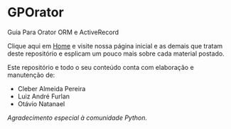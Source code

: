 # GPOrator
Guia Para Orator ORM e ActiveRecord  

Clique aqui em [Home](https://github.com/CleberAP/GPOrator/wiki) e visite nossa página inicial e as demais que tratam deste repositório e esplicam um pouco mais sobre cada material postado.  

Este repositório e todo o seu conteúdo conta com elaboração e manutenção de:

- Cleber Almeida Pereira
- Luiz André Furlan
- Otávio Natanael


_Agradecimento especial à comunidade Python._
